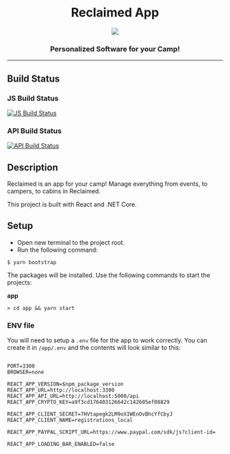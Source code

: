 <div align="center">
<h1>Reclaimed App</h1>

<img src="https://candeecamp.blob.core.windows.net/images/logo-colored.png" style="max-width: 300px;" />

<h3>Personalized Software for your Camp!</h3>
</div>

<hr />

## Build Status

### JS Build Status

[![JS Build Status](https://dev.azure.com/candeegenerations/Candee%20Camp/_apis/build/status/Candee%20Camp%20JS%20Build?branchName=master)](https://dev.azure.com/candeegenerations/Candee%20Camp/_build/latest?definitionId=14&branchName=master)

### API Build Status

[![API Build Status](https://dev.azure.com/candeegenerations/Candee%20Camp/_apis/build/status/Candee%20Camp%20API%20Build?branchName=master)](https://dev.azure.com/candeegenerations/Candee%20Camp/_build/latest?definitionId=15&branchName=master)

## Description

Reclaimed is an app for your camp! Manage everything from events, to campers, to cabins in Reclaimed.

This project is built with React and .NET Core.

## Setup

- Open new terminal to the project root.
- Run the following command:

`$ yarn bootstrap`

The packages will be installed. Use the following commands to start the projects:

**app**

`> cd app && yarn start`

### ENV file

You will need to setup a `.env` file for the app to work correctly.
You can create it in `/app/.env` and the contents will look similar to this:

```

PORT=3300
BROWSER=none

REACT_APP_VERSION=$npm_package_version
REACT_APP_URL=http://localhost:3300
REACT_APP_API_URL=http://localhost:5000/api
REACT_APP_CRYPTO_KEY=a9f3cd176403126642c142605ef08829

REACT_APP_CLIENT_SECRET=7HVtapegk2LM9oXIWEnOvBhcYfCbyJ
REACT_APP_CLIENT_NAME=registrations_local

REACT_APP_PAYPAL_SCRIPT_URL=https://www.paypal.com/sdk/js?client-id=

REACT_APP_LOADING_BAR_ENABLED=false

```
